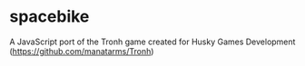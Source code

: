 # spacebike
A JavaScript port of the Tronh game created for Husky Games Development (https://github.com/manatarms/Tronh)

